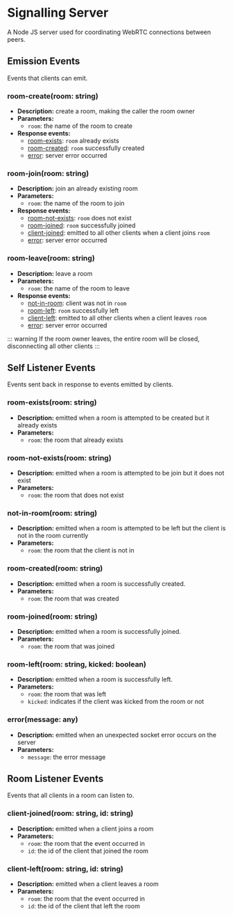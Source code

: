# Signalling Server

A Node JS server used for coordinating WebRTC connections between peers.

## Emission Events

Events that clients can emit.

### room-create(room: string) <!-- room-create -->
* **Description:** create a room, making the caller the room owner
* **Parameters:**
    * `room`: the name of the room to create
* **Response events:**
    * [room-exists](#room-exists): `room` already exists
    * [room-created](#room-created): `room` successfully created
    * [error](#error): server error occurred

### room-join(room: string) <!-- room-join -->
* **Description:** join an already existing room
* **Parameters:**
    * `room`: the name of the room to join
* **Response events:**
    * [room-not-exists](#room-not-exists): `room` does not exist
    * [room-joined](#room-joined): `room` successfully joined
    * [client-joined](#client-join): emitted to all other clients when a client joins `room`
    * [error](#error): server error occurred

### room-leave(room: string) <!-- room-leave -->
* **Description:** leave a room
* **Parameters:**
    * `room`: the name of the room to leave
* **Response events:**
    * [not-in-room](#not-in-room): client was not in `room`
    * [room-left](#room-left): `room` successfully left
    * [client-left](#client-left): emitted to all other clients when a client leaves `room`
    * [error](#error): server error occurred

::: warning
If the room owner leaves, the entire room will be closed, disconnecting all other clients
:::



## Self Listener Events

Events sent back in response to events emitted by clients.

### room-exists(room: string) <!-- room-exists -->
* **Description:** emitted when a room is attempted to be created but it already exists
* **Parameters:**
    * `room`: the room that already exists

### room-not-exists(room: string) <!-- room-not-exists -->
* **Description:** emitted when a room is attempted to be join but it does not exist
* **Parameters:**
    * `room`: the room that does not exist

### not-in-room(room: string) <!-- room-not-exists -->
* **Description:** emitted when a room is attempted to be left but the client is not in the room currently
* **Parameters:**
    * `room`: the room that the client is not in

### room-created(room: string) <!-- room-created -->
* **Description:** emitted when a room is successfully created.
* **Parameters:**
    * `room`: the room that was created

### room-joined(room: string) <!-- room-joined -->
* **Description:** emitted when a room is successfully joined.
* **Parameters:**
    * `room`: the room that was joined

### room-left(room: string, kicked: boolean) <!-- room-left -->
* **Description:** emitted when a room is successfully left.
* **Parameters:**
    * `room`: the room that was left
    * `kicked`: indicates if the client was kicked from the room or not

### error(message: any) <!-- error -->
* **Description:** emitted when an unexpected socket error occurs on the server
* **Parameters:**
    * `message`: the error message




## Room Listener Events

Events that all clients in a room can listen to.

### client-joined(room: string, id: string) <!-- client-joined -->
* **Description:** emitted when a client joins a room
* **Parameters:**
    * `room`: the room that the event occurred in
    * `id`: the id of the client that joined the room

### client-left(room: string, id: string) <!-- client-left -->
* **Description:** emitted when a client leaves a room
* **Parameters:**
    * `room`: the room that the event occurred in
    * `id`: the id of the client that left the room